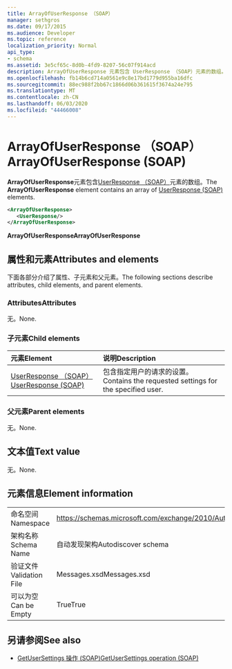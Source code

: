 ```yaml
---
title: ArrayOfUserResponse （SOAP）
manager: sethgros
ms.date: 09/17/2015
ms.audience: Developer
ms.topic: reference
localization_priority: Normal
api_type:
- schema
ms.assetid: 3e5cf65c-8d0b-4fd9-8207-56c07f914acd
description: ArrayOfUserResponse 元素包含 UserResponse （SOAP）元素的数组。
ms.openlocfilehash: fb14b6cd714a0561e9c8e17bd1779d955ba16dfc
ms.sourcegitcommit: 88ec988f2bb67c1866d06b361615f3674a24e795
ms.translationtype: MT
ms.contentlocale: zh-CN
ms.lasthandoff: 06/03/2020
ms.locfileid: "44466008"
---
```

# <a name="arrayofuserresponse-soap"></a><span data-ttu-id="6363f-103">ArrayOfUserResponse （SOAP）</span><span class="sxs-lookup"><span data-stu-id="6363f-103">ArrayOfUserResponse (SOAP)</span></span>

<span data-ttu-id="6363f-104">**ArrayOfUserResponse**元素包含[UserResponse （SOAP）](userresponse-soap.md)元素的数组。</span><span class="sxs-lookup"><span data-stu-id="6363f-104">The **ArrayOfUserResponse** element contains an array of [UserResponse (SOAP)](userresponse-soap.md) elements.</span></span> 
  
```XML
<ArrayOfUserResponse>
   <UserResponse/>
</ArrayOfUserResponse>
```

 <span data-ttu-id="6363f-105">**ArrayOfUserResponse**</span><span class="sxs-lookup"><span data-stu-id="6363f-105">**ArrayOfUserResponse**</span></span>
## <a name="attributes-and-elements"></a><span data-ttu-id="6363f-106">属性和元素</span><span class="sxs-lookup"><span data-stu-id="6363f-106">Attributes and elements</span></span>

<span data-ttu-id="6363f-107">下面各部分介绍了属性、子元素和父元素。</span><span class="sxs-lookup"><span data-stu-id="6363f-107">The following sections describe attributes, child elements, and parent elements.</span></span>
  
### <a name="attributes"></a><span data-ttu-id="6363f-108">Attributes</span><span class="sxs-lookup"><span data-stu-id="6363f-108">Attributes</span></span>

<span data-ttu-id="6363f-109">无。</span><span class="sxs-lookup"><span data-stu-id="6363f-109">None.</span></span>
  
### <a name="child-elements"></a><span data-ttu-id="6363f-110">子元素</span><span class="sxs-lookup"><span data-stu-id="6363f-110">Child elements</span></span>

|<span data-ttu-id="6363f-111">**元素**</span><span class="sxs-lookup"><span data-stu-id="6363f-111">**Element**</span></span>|<span data-ttu-id="6363f-112">**说明**</span><span class="sxs-lookup"><span data-stu-id="6363f-112">**Description**</span></span>|
|:-----|:-----|
|[<span data-ttu-id="6363f-113">UserResponse （SOAP）</span><span class="sxs-lookup"><span data-stu-id="6363f-113">UserResponse (SOAP)</span></span>](userresponse-soap.md) <br/> |<span data-ttu-id="6363f-114">包含指定用户的请求的设置。</span><span class="sxs-lookup"><span data-stu-id="6363f-114">Contains the requested settings for the specified user.</span></span>  <br/> |
   
### <a name="parent-elements"></a><span data-ttu-id="6363f-115">父元素</span><span class="sxs-lookup"><span data-stu-id="6363f-115">Parent elements</span></span>

<span data-ttu-id="6363f-116">无。</span><span class="sxs-lookup"><span data-stu-id="6363f-116">None.</span></span>
  
## <a name="text-value"></a><span data-ttu-id="6363f-117">文本值</span><span class="sxs-lookup"><span data-stu-id="6363f-117">Text value</span></span>

<span data-ttu-id="6363f-118">无。</span><span class="sxs-lookup"><span data-stu-id="6363f-118">None.</span></span>
  
## <a name="element-information"></a><span data-ttu-id="6363f-119">元素信息</span><span class="sxs-lookup"><span data-stu-id="6363f-119">Element information</span></span>

|||
|:-----|:-----|
|<span data-ttu-id="6363f-120">命名空间</span><span class="sxs-lookup"><span data-stu-id="6363f-120">Namespace</span></span>  <br/> |https://schemas.microsoft.com/exchange/2010/Autodiscover  <br/> |
|<span data-ttu-id="6363f-121">架构名称</span><span class="sxs-lookup"><span data-stu-id="6363f-121">Schema Name</span></span>  <br/> |<span data-ttu-id="6363f-122">自动发现架构</span><span class="sxs-lookup"><span data-stu-id="6363f-122">Autodiscover schema</span></span>  <br/> |
|<span data-ttu-id="6363f-123">验证文件</span><span class="sxs-lookup"><span data-stu-id="6363f-123">Validation File</span></span>  <br/> |<span data-ttu-id="6363f-124">Messages.xsd</span><span class="sxs-lookup"><span data-stu-id="6363f-124">Messages.xsd</span></span>  <br/> |
|<span data-ttu-id="6363f-125">可以为空</span><span class="sxs-lookup"><span data-stu-id="6363f-125">Can be Empty</span></span>  <br/> |<span data-ttu-id="6363f-126">True</span><span class="sxs-lookup"><span data-stu-id="6363f-126">True</span></span>  <br/> |
   
## <a name="see-also"></a><span data-ttu-id="6363f-127">另请参阅</span><span class="sxs-lookup"><span data-stu-id="6363f-127">See also</span></span>

- [<span data-ttu-id="6363f-128">GetUserSettings 操作 (SOAP)</span><span class="sxs-lookup"><span data-stu-id="6363f-128">GetUserSettings operation (SOAP)</span></span>](getusersettings-operation-soap.md)

